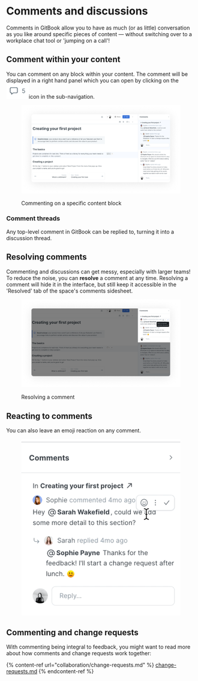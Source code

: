 # Comments and discussions

Comments in GitBook allow you to have as much (or as little) conversation as you like around specific pieces of content — without switching over to a workplace chat tool or 'jumping on a call'!

## Comment within your content <a href="#comment-within-your-content" id="comment-within-your-content"></a>

You can comment on any block within your content. The comment will be displayed in a right hand panel which you can open by clicking on the <img src="../.gitbook/assets/comments_icon" alt="" data-size="line">icon in the sub-navigation.

<div data-full-width="true">

<figure><img src="../.gitbook/assets/commenting_on_a_block.png" alt="A screenshot of a GitBook space where users have been commenting on a paragraph block. The first asks for more detail to be included in the section, the second confirms that they will work on the changes."><figcaption><p>Commenting on a specific content block</p></figcaption></figure>

</div>

### Comment threads

Any top-level comment in GitBook can be replied to, turning it into a discussion thread.

## Resolving comments

Commenting and discussions can get messy, especially with larger teams! To reduce the noise, you can **resolve** a comment at any time. Resolving a comment will hide it in the interface, but still keep it accessible in the 'Resolved' tab of the space's comments sidesheet.

<div data-full-width="true">

<figure><img src="../.gitbook/assets/resolve_comment.png" alt=""><figcaption><p>Resolving a comment</p></figcaption></figure>

</div>

## Reacting to comments

You can also leave an emoji reaction on any comment.

<div data-full-width="true">

<figure><img src="../.gitbook/assets/react_to_comment" alt=""><figcaption></figcaption></figure>

</div>

## Commenting and change requests

With commenting being integral to feedback, you might want to read more about how comments and change requests work together:

{% content-ref url="collaboration/change-requests.md" %}
[change-requests.md](collaboration/change-requests.md)
{% endcontent-ref %}
